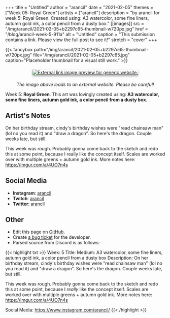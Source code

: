 +++
title =       "Untitled"
author =      "arancil"
date =        "2021-02-05"
themes =      ["Week 05: Royal Green"]
artists =     ["arancil"]
description = "by arancil for week 5: Royal Green. Created using: A3 watercolor, some fine liners, autumn gold ink, a color pencil from a dusty box."
[[images]]
      src = "/img/arancil/2021-02-05+b2297c65-thumbnail-w720px.jpg"
      href = "/blog/arancil-week-5-911a"
      alt = "Untitled"
      caption = "This submission contains a link. Please view the full post to see it!"
      stretch = "cover"
+++

{{< fancybox path="/img/arancil/2021-02-05+b2297c65-thumbnail-w720px.jpg" file="/img/arancil/2021-02-05+b2297c65.jpg" caption="Placeholder thumbnail for a visual still work." >}}
<div style="text-align: center; margin: 1.5em; margin-top: 1.5em;" ><a href="https://imgur.com/a/4UO7n4s" target="_blank"><img src="https://i.imgur.com/cX9rzBs.png?fb" alt="External link image preview for generic website." style="box-shadow: 0 3px 6px rgb(0 0 0 / 16%), 0 3px 6px rgb(0 0 0 / 23%);"/></a></div><p style="text-align: center"><i>The image above leads to an external website. Please be careful!</i></p>

Week 5: **Royal Green**. This art was lovingly created using: **A3 watercolor, some fine liners, autumn gold ink, a color pencil from a dusty box**.

## Artist's Notes

On her birthday stream, cindy's birthday wishes were "read chainsaw man" (lol no you read it) and "draw a dragon". So here's the dragon. Couple weeks late, but still.

This week was rough. Probably gonna come back to the sketch and redo this at some point, because I really like the concept itself. Scales are worked over with multiple greens + autumn gold ink. 
More notes here: https://imgur.com/a/4UO7n4s

## Social Media

- **Instagram**: <a href='https://instagram.com/arancil' target='_blank'>arancil</a>
- **Twitch**: <a href='https://twitch.tv/arancil' target='_blank'>arancil</a>
- **Twitter**: <a href='https://twitter.com/arancil' target='_blank'>arancil</a>

## Other

- Edit this page on [GitHub](https://github.com/teaminkling/web-refresh/edit/main/content/blog/arancil-week-5-911a.md).
- Create [a bug ticket](https://github.com/teaminkling/web-refresh/issues/new?assignees=&labels=bug&template=problem-report.md&title=) for the developer.
- Parsed source from Discord is as follows:

{{< highlight txt >}}
Week: 5
Title: 
Medium: A3 watercolor, some fine liners, autumn gold ink, a color pencil from a dusty box
Description: On her birthday stream, cindy's birthday wishes were "read chainsaw man" (lol no you read it) and "draw a dragon". So here's the dragon. Couple weeks late, but still.

This week was rough. Probably gonna come back to the sketch and redo this at some point, because I _really_ like the concept itself. Scales are worked over with multiple greens + autumn gold ink. 
More notes here: https://imgur.com/a/4UO7n4s

Social Media: https://www.instagram.com/arancil/
{{< /highlight >}}
